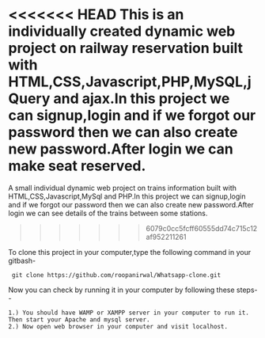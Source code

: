 
<<<<<<< HEAD
This is an individually created dynamic web project on railway reservation built with HTML,CSS,Javascript,PHP,MySQL,jQuery and ajax.In this project we can signup,login and if we forgot our password then we can also create new password.After login we can make seat reserved.
=======
A small individual dynamic web project on trains information built with HTML,CSS,Javascript,MySql and PHP.In this project we can signup,login and if we forgot our password then we can also create new password.After login we can see details of the trains between some stations.
>>>>>>> 6079c0cc5fcff60555dd74c715c12af952211261

To clone this project in your computer,type the following command in your gitbash-

     git clone https://github.com/roopanirwal/Whatsapp-clone.git
  
Now you can check by running it in your computer by following these steps--
                  
    1.) You should have WAMP or XAMPP server in your computer to run it. Then start your Apache and mysql server. 
    2.) Now open web browser in your computer and visit localhost. 
